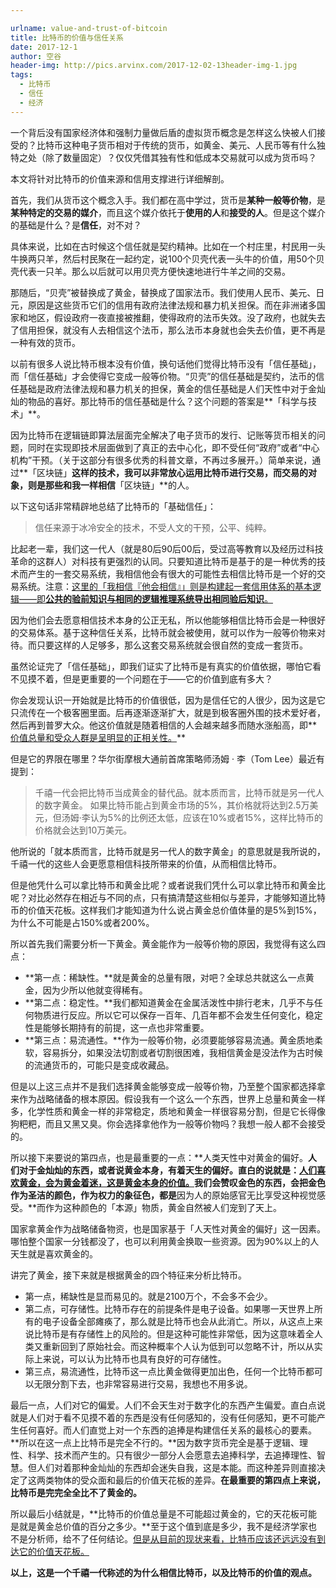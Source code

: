 ```yaml
---

urlname: value-and-trust-of-bitcoin
title: 比特币的价值与信任关系
date: 2017-12-1
author: 空谷
header-img: http://pics.arvinx.com/2017-12-02-13header-img-1.jpg
tags: 
  - 比特币
  - 信任
  - 经济
---
```




一个背后没有国家经济体和强制力量做后盾的虚拟货币概念是怎样这么快被人们接受的？比特币这种电子货币相对于传统的货币，如黄金、美元、人民币等有什么独特之处（除了数量固定）？仅仅凭借其独有性和低成本交易就可以成为货币吗？

本文将针对比特币的价值来源和信用支撑进行详细解剖。

首先，我们从货币这个概念入手。我们都在高中学过，货币是**某种一般等价物**，是**某种特定的交易的媒介**，而且这个媒介依托于**使用的人**和**接受的人**。但是这个媒介的基础是什么？是**信任**，对不对？

具体来说，比如在古时候这个信任就是契约精神。比如在一个村庄里，村民用一头牛换两只羊，然后村民聚在一起约定，说100个贝壳代表一头牛的价值，用50个贝壳代表一只羊。那么以后就可以用贝壳方便快速地进行牛羊之间的交易。

那随后，“贝壳”被替换成了黄金，替换成了国家法币。我们使用人民币、美元、日元，原因是这些货币它们的信用有政府法律法规和暴力机关担保。而在非洲诸多国家和地区，假设政府一夜直接被推翻，使得政府的法币失效。没了政府，也就失去了信用担保，就没有人去相信这个法币，那么法币本身就也会失去价值，更不再是一种有效的货币。

以前有很多人说比特币根本没有价值，换句话他们觉得比特币没有「信任基础」，而「信任基础」才会使得它变成一般等价物。“贝壳”的信任基础是契约，法币的信任基础是政府法律法规和暴力机关的担保，黄金的信任基础是人们天性中对于金灿灿的物品的喜好。那比特币的信任基础是什么？这个问题的答案是**「科学与技术」**。

因为比特币在逻辑链即算法层面完全解决了电子货币的发行、记账等货币相关的问题，同时在实现即技术层面做到了真正的去中心化，即不受任何“政府”或者“中心机构”干预。（关于这部分有很多优秀的科普文章，不再过多展开。）简单来说，通过**「区块链」**这样的技术，我可以非常放心运用比特币进行交易，而交易的对象，则是那些和我一样相信**「区块链」**的人。

以下这句话非常精辟地总结了比特币的「基础信任」：

> 信任来源于冰冷安全的技术，不受人文的干预，公平、纯粹。

比起老一辈，我们这一代人（就是80后90后00后，受过高等教育以及经历过科技革命的这群人）对科技有更强烈的认同。只要知道比特币是基于的是一种优秀的技术而产生的一套交易系统，我相信他会有很大的可能性去相信比特币是一个好的交易系统。注意：<u>这里的「我相信『他会相信』」则是构建起一套信用体系的基本逻辑——即**公共的验前知识与相同的逻辑推理系统导出相同验后知识**。</u>

因为他们会去愿意相信技术本身的公正无私，所以他能够相信比特币会是一种很好的交易体系。基于这种信任关系，比特币就会被使用，就可以作为一般等价物来对待。而只要这样的人足够多，那么这套交易系统就会很自然的变成一套货币。

虽然论证完了「信任基础」，即我们证实了比特币是有真实的价值依据，哪怕它看不见摸不着，但是更重要的一个问题在于——它的价值到底有多大？

你会发现认识一开始就是比特币的价值很低，因为是信任它的人很少，因为这是它只流传在一个极客圈里面。后再逐渐逐渐扩大，就是到极客圈外围的技术爱好者，然后再到普罗大众。他这价值就是随着相信的人会越来越多而随水涨船高，即**<u>价值总量和受众人群是呈明显的正相关性。</u>**

但是它的界限在哪里？华尔街摩根大通前首席策略师汤姆 · 李（Tom Lee）最近有提到：

> 千禧一代会把比特币当成黄金的替代品。就本质而言，比特币就是另一代人的数字黄金。
> 如果比特币能占到黄金市场的5%，其价格就将达到2.5万美元，但汤姆·李认为5%的比例还太低，应该在10%或者15%，这样比特币的价格就会达到10万美元。

他所说的「就本质而言，比特币就是另一代人的数字黄金」的意思就是我所说的，千禧一代的这些人会更愿意相信科技所带来的价值，从而相信比特币。

但是他凭什么可以拿比特币和黄金比呢？或者说我们凭什么可以拿比特币和黄金比呢？对比必然存在相近与不同的点，只有搞清楚这些相似与差异，才能够知道比特币的价值天花板。这样我们才能知道为什么说占黄金总价值体量的是5%到15%，为什么不可能是占150%或者200%。

所以首先我们需要分析一下黄金。黄金能作为一般等价物的原因，我觉得有这么四点：

- **第一点：稀缺性。**就是黄金的总量有限，对吧？全球总共就这么一点黄金，因为少所以他就变得稀有。
- **第二点：稳定性。**我们都知道黄金在金属活泼性中排行老末，几乎不与任何物质进行反应。所以它可以保存一百年、几百年都不会发生任何变化，稳定性是能够长期持有的前提，这一点也非常重要。
- **第三点：易流通性。**作为一般等价物，必须要能够容易流通。黄金质地柔软，容易拆分，如果没法切割或者切割很困难，我相信黄金是没法作为古时候的流通货币的，可能只是变成收藏品。

但是以上这三点并不是我们选择黄金能够变成一般等价物，乃至整个国家都选择拿来作为战略储备的根本原因。假设我有一个这么一个东西，世界上总量和黄金一样多，化学性质和黄金一样的非常稳定，质地和黄金一样很容易分割，但是它长得像狗粑粑，而且又黑又臭。你会选择拿他作为一般等价物吗？我想一般人都不会接受的。

所以接下来要说的第四点，也是最重要的一点：**人类天性中对黄金的偏好。**人们对于金灿灿的东西，或者说黄金本身，有着天生的偏好。直白的说就是：<u>人们喜欢黄金，会为黄金着迷，这是黄金本身的价值。</u>我们会赞叹金色的东西，会把金色作为圣洁的颜色，作为权力的象征色，都是**因为人的原始感官无比享受这种视觉感受。**而作为这种颜色的「本源」物质，黄金自然被人们宠到了天上。

国家拿黄金作为战略储备物资，也是国家基于「人天性对黄金的偏好」这一因素。哪怕整个国家一分钱都没了，也可以利用黄金换取一些资源。因为90%以上的人天生就是喜欢黄金的。

讲完了黄金，接下来就是根据黄金的四个特征来分析比特币。

- 第一点，稀缺性是显而易见的。就是2100万个，不会多不会少。
- 第二点，可存储性。比特币存在的前提条件是电子设备。如果哪一天世界上所有的电子设备全部瘫痪了，那么就是比特币也会从此消亡。所以，从这点上来说比特币是有存储性上的风险的。但是这种可能性非常低，因为这意味着全人类又重新回到了原始社会。而这种概率个人认为低到可以忽略不计，所以从实际上来说，可以认为比特币也具有良好的可存储性。
- 第三点，易流通性，比特币这一点比黄金做得更加出色，任何一个比特币都可以无限分割下去，也非常容易进行交易，我想也不用多说。

最后一点，人们对它的偏爱。人们不会天生对于数字化的东西产生偏爱。直白点说就是人们对于看不见摸不着的东西是没有任何感知的，没有任何感知，更不可能产生任何喜好。而人们直觉上对一个东西的追捧是构建信任关系的最核心的要素。**所以在这一点上比特币是完全不行的。**因为数字货币完全是基于逻辑、理性、科学、技术而产生的。只有很少一部分人会愿意去追捧科学，去追捧理性、智慧。但人们对着那种金灿灿的东西却会迷失自我，这是本能。而这种差异则直接决定了这两类物体的受众面和最后的价值天花板的差异。**在最重要的第四点上来说，比特币是完完全全比不了黄金的。**

所以最后小结就是，**比特币的价值总量是不可能超过黄金的，它的天花板可能是就是黄金总价值的百分之多少。**至于这个值到底是多少，我不是经济学家也不是分析师，给不了任何结论。<u>但是从目前的现状来看，比特币应该还远远没有到达它的价值天花板。</u>

**以上，这是一个千禧一代称述的为什么相信比特币，以及比特币的价值的观点。**